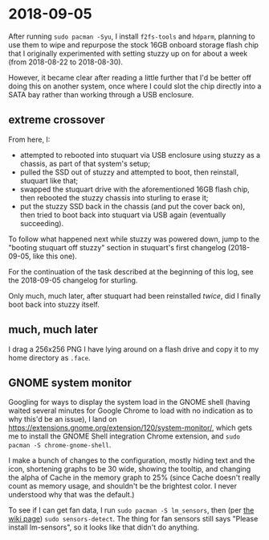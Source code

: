 # 2018-09-05

After running `sudo pacman -Syu`, I install `f2fs-tools` and `hdparm`, planning to use them to wipe and repurpose the stock 16GB onboard storage flash chip that I originally experimented with setting stuzzy up on for about a week (from 2018-08-22 to 2018-08-30).

However, it became clear after reading a little further that I'd be better off doing this on another system, once where I could slot the chip directly into a SATA bay rather than working through a USB enclosure.

## extreme crossover

From here, I:

- attempted to rebooted into stuquart via USB enclosure using stuzzy as a chassis, as part of that system's setup;
- pulled the SSD out of stuzzy and attempted to boot, then reinstall, stuquart like that;
- swapped the stuquart drive with the aforementioned 16GB flash chip, then rebooted the stuzzy chassis into sturling to erase it;
- put the stuzzy SSD back in the chassis (and put the cover back on), then tried to boot back into stuquart via USB again (eventually succeeding).

To follow what happened next while stuzzy was powered down, jump to the "booting stuquart off stuzzy" section in stuquart's first changelog (2018-09-05, like this one).

For the continuation of the task described at the beginning of this log, see the 2018-09-05 changelog for sturling.

Only much, much later, after stuquart had been reinstalled *twice*, did I finally boot back into stuzzy itself.

## much, much later

I drag a 256x256 PNG I have lying around on a flash drive and copy it to my home directory as `.face`.

## GNOME system monitor

Googling for ways to display the system load in the GNOME shell (having waited several minutes for Google Chrome to load with no indication as to why this'd be an issue), I land on https://extensions.gnome.org/extension/120/system-monitor/, which gets me to install the GNOME Shell integration Chrome extension, and `sudo pacman -S chrome-gnome-shell`.

I make a bunch of changes to the configuration, mostly hiding text and the icon, shortening graphs to be 30 wide, showing the tooltip, and changing the alpha of Cache in the memory graph to 25% (since Cache doesn't really count as memory usage, and shouldn't be the brightest color. I never understood why that was the default.)

To see if I can get fan data, I run `sudo pacman -S lm_sensors`, then (per [the wiki page](https://wiki.archlinux.org/index.php/lm_sensors)) `sudo sensors-detect`. The thing for fan sensors still says "Please install lm-sensors", so it looks like that didn't do anything.
